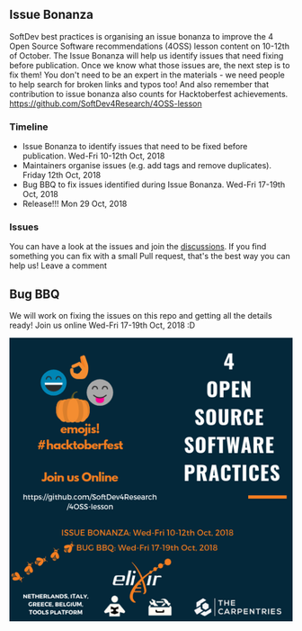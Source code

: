 ## Issue Bonanza

SoftDev best practices is organising an issue bonanza to improve the 4 Open Source Software recommendations (4OSS) lesson content on 10-12th of October. The Issue Bonanza will help us identify issues that need fixing before publication. Once we know what those issues are, the next step is to fix them! You don't need to be an expert in the materials - we need people to help search for broken links and typos too! And also remember that contribution to issue bonanza also counts for Hacktoberfest achievements. https://github.com/SoftDev4Research/4OSS-lesson


### Timeline

- Issue Bonanza to identify issues that need to be fixed before publication. Wed-Fri 10-12th Oct, 2018
- Maintainers organise issues (e.g. add tags and remove duplicates). Friday 12th Oct, 2018
- Bug BBQ to fix issues identified during Issue Bonanza. Wed-Fri 17-19th Oct, 2018
- Release!!! Mon 29 Oct, 2018

### Issues

You can have a look at the issues and join the [discussions](https://github.com/SoftDev4Research/4OSS-lesson/issues). If you find something you can fix with a small Pull request, that's the best way you can help us!
Leave a comment 


## Bug BBQ

We will work on fixing the issues on this repo and getting all the details ready! Join us online Wed-Fri 17-19th Oct, 2018 :D

![](https://github.com/SoftDev4Research/4OSS-lesson/blob/gh-pages/fig/IssueBBQ.png)

